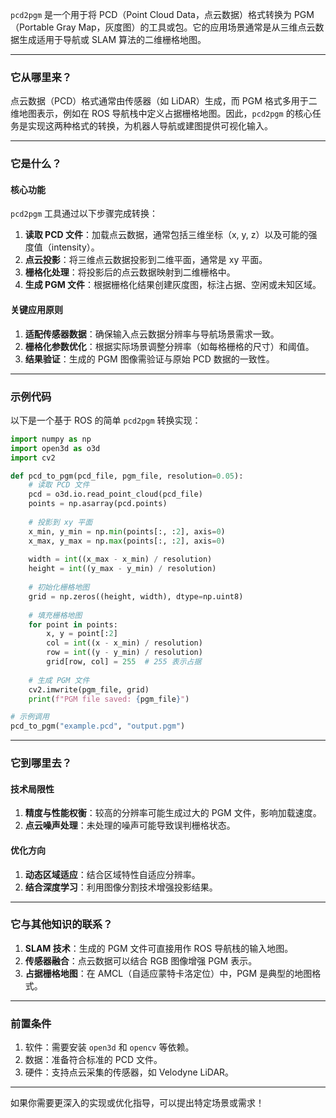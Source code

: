 `pcd2pgm` 是一个用于将 PCD（Point Cloud Data，点云数据）格式转换为 PGM（Portable Gray Map，灰度图）的工具或包。它的应用场景通常是从三维点云数据生成适用于导航或 SLAM 算法的二维栅格地图。

------

### **它从哪里来？**

点云数据（PCD）格式通常由传感器（如 LiDAR）生成，而 PGM 格式多用于二维地图表示，例如在 ROS 导航栈中定义占据栅格地图。因此，`pcd2pgm` 的核心任务是实现这两种格式的转换，为机器人导航或建图提供可视化输入。

------

### **它是什么？**

#### **核心功能**

`pcd2pgm` 工具通过以下步骤完成转换：

1. **读取 PCD 文件**：加载点云数据，通常包括三维坐标（x, y, z）以及可能的强度值（intensity）。
2. **点云投影**：将三维点云数据投影到二维平面，通常是 xy 平面。
3. **栅格化处理**：将投影后的点云数据映射到二维栅格中。
4. **生成 PGM 文件**：根据栅格化结果创建灰度图，标注占据、空闲或未知区域。

#### **关键应用原则**

1. **适配传感器数据**：确保输入点云数据分辨率与导航场景需求一致。
2. **栅格化参数优化**：根据实际场景调整分辨率（如每格栅格的尺寸）和阈值。
3. **结果验证**：生成的 PGM 图像需验证与原始 PCD 数据的一致性。

------

### **示例代码**

以下是一个基于 ROS 的简单 `pcd2pgm` 转换实现：

```python
import numpy as np
import open3d as o3d
import cv2

def pcd_to_pgm(pcd_file, pgm_file, resolution=0.05):
    # 读取 PCD 文件
    pcd = o3d.io.read_point_cloud(pcd_file)
    points = np.asarray(pcd.points)
    
    # 投影到 xy 平面
    x_min, y_min = np.min(points[:, :2], axis=0)
    x_max, y_max = np.max(points[:, :2], axis=0)
    
    width = int((x_max - x_min) / resolution)
    height = int((y_max - y_min) / resolution)
    
    # 初始化栅格地图
    grid = np.zeros((height, width), dtype=np.uint8)
    
    # 填充栅格地图
    for point in points:
        x, y = point[:2]
        col = int((x - x_min) / resolution)
        row = int((y - y_min) / resolution)
        grid[row, col] = 255  # 255 表示占据
    
    # 生成 PGM 文件
    cv2.imwrite(pgm_file, grid)
    print(f"PGM file saved: {pgm_file}")

# 示例调用
pcd_to_pgm("example.pcd", "output.pgm")
```

------

### **它到哪里去？**

#### **技术局限性**

1. **精度与性能权衡**：较高的分辨率可能生成过大的 PGM 文件，影响加载速度。
2. **点云噪声处理**：未处理的噪声可能导致误判栅格状态。

#### **优化方向**

1. **动态区域适应**：结合区域特性自适应分辨率。
2. **结合深度学习**：利用图像分割技术增强投影结果。

------

### **它与其他知识的联系？**

1. **SLAM 技术**：生成的 PGM 文件可直接用作 ROS 导航栈的输入地图。
2. **传感器融合**：点云数据可以结合 RGB 图像增强 PGM 表示。
3. **占据栅格地图**：在 AMCL（自适应蒙特卡洛定位）中，PGM 是典型的地图格式。

------

### **前置条件**

1. 软件：需要安装 `open3d` 和 `opencv` 等依赖。
2. 数据：准备符合标准的 PCD 文件。
3. 硬件：支持点云采集的传感器，如 Velodyne LiDAR。

------

如果你需要更深入的实现或优化指导，可以提出特定场景或需求！